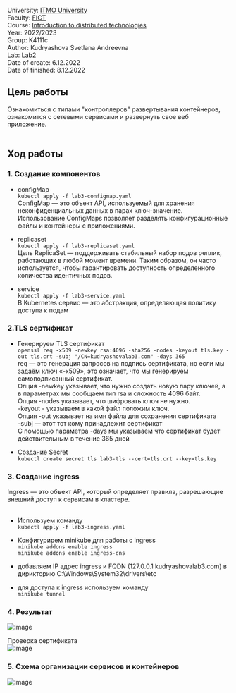 University: [ITMO University](https://itmo.ru/ru/) <br>
Faculty: [FICT](https://fict.itmo.ru) <br>
Course: [Introduction to distributed technologies](https://github.com/itmo-ict-faculty/introduction-to-distributed-technologies) <br>
Year: 2022/2023 <br>
Group: K4111c <br>
Author: Kudryashova Svetlana Andreevna <br>
Lab: Lab2 <br>
Date of create: 6.12.2022 <br>
Date of finished: 8.12.2022 <br>

## Цель работы <br>
Ознакомиться с типами "контроллеров" развертывания контейнеров, ознакомится с сетевыми сервисами и развернуть свое веб приложение.<br>
<br>
## Ход работы<br>
### 1. Создание компонентов 
- configMap<br>
`kubectl apply -f lab3-configmap.yaml`<br>
ConfigMap — это объект API, используемый для хранения неконфиденциальных данных в парах ключ-значение.<br>
Использование ConfigMaps позволяет разделять конфигурационные файлы и контейнеры с приложениями.<br>

- replicaset<br>
`kubectl apply -f lab3-replicaset.yaml`<br>
Цель ReplicaSet — поддерживать стабильный набор подов реплик, работающих в любой момент времени. Таким образом, он часто используется, 
чтобы гарантировать доступность определенного количества идентичных подов.<br>

- service<br>
`kubectl apply -f lab3-service.yaml`<br>
В Kubernetes сервис — это абстракция, определяющая политику доступа к подам <br>

### 2.TLS сертификат
- Генерируем TLS сертификат<br>
`openssl req -x509 -newkey rsa:4096 -sha256 -nodes -keyout tls.key -out tls.crt -subj "/CN=kudryashovalab3.com" -days 365`<br>
req — это генерация запросов на подпись сертификата, но если мы задаём ключ «-x509», это означает, что мы генерируем самоподписанный сертификат.<br>
Опция -newkey указывает, что нужно создать новую пару ключей, а в параметрах мы сообщаем тип rsa и сложность 4096 байт. <br>
Опция -nodes указывает, что шифровать ключ не нужно.<br>
-keyout - указываем в какой файл положим ключ.<br>
Опция -out указывает на имя файла для сохранения сертификата<br>
-subj — этот тот кому принадлежит сертификат<br>
С помощью параметра -days мы указываем что сертификат будет действительным в течение 365 дней<br>

- Создание Secret<br>
`kubectl create secret tls lab3-tls --cert=tls.crt --key=tls.key`<br>

### 3. Создание ingress
Ingress — это объект API, который определяет правила, разрешающие внешний доступ к сервисам в кластере.<br><br>

- Используем команду<br>
`kubectl apply -f lab3-ingress.yaml`<br>

- Конфигурирем minikube для работы с ingress<br>
`minikube addons enable ingress` <br>
`minikube addons enable ingress-dns` <br>

-  добавляем IP адрес ingress и FQDN (127.0.0.1 kudryashovalab3.com) в дирикторию C:\Windows\System32\drivers\etc<br>

- для доступа к ingress используем команду<br>
`minikube tunnel`<br>

### 4. Результат 

![image](https://user-images.githubusercontent.com/113091328/206838508-a4be1769-6a59-4cf6-a4f8-ca08595aee79.png)

Проверка сертификата <br>
![image](https://user-images.githubusercontent.com/113091328/206838446-fdd0b1ea-16de-4171-83f5-16b42de05de7.png)

### 5. Схема организации сервисов и контейнеров 

![image](https://user-images.githubusercontent.com/113091328/206839252-343ad14c-8af9-49ef-848d-4a4187b4e65c.png)
